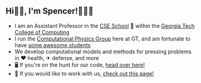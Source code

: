 ## Hi👋🏼, I'm Spencer!👨🏻‍💻

* I am an Assistant Professor in the [CSE School](https://cse.gatech.edu) 🏫 within the [Georgia Tech College of Computing](https://www.cc.gatech.edu/)
* I run the [Computational Physics Group](https://comp-physics.group) here at GT, and am fortunate to have [some awesome students](https://comp-physics.group/team)
* We develop computational models and methods for pressing problems in ❤️ health, ✈ defense, and more
* 🖥️ If you're on the hunt for our code, [head over here!](https://github.com/comp-physics)
* 👥 If you would like to work with us, [check out this page!](https://comp-physics.group/vacancies.html) 
